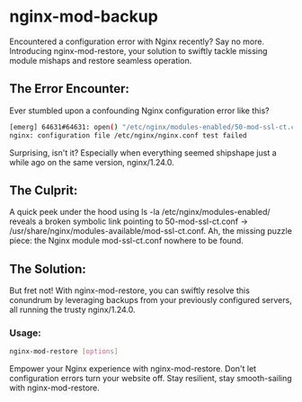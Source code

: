 # nginx-mod-backup
Encountered a configuration error with Nginx recently? Say no more. Introducing nginx-mod-restore, your solution to swiftly tackle missing module mishaps and restore seamless operation.

## The Error Encounter:
Ever stumbled upon a confounding Nginx configuration error like this?

```bash
[emerg] 64631#64631: open() "/etc/nginx/modules-enabled/50-mod-ssl-ct.conf" failed (2: No such file or directory) in /etc/nginx/nginx.conf:5
nginx: configuration file /etc/nginx/nginx.conf test failed
```

Surprising, isn't it? Especially when everything seemed shipshape just a while ago on the same version, nginx/1.24.0.

## The Culprit:
A quick peek under the hood using ls -la /etc/nginx/modules-enabled/ reveals a broken symbolic link pointing to 50-mod-ssl-ct.conf -> /usr/share/nginx/modules-available/mod-ssl-ct.conf. Ah, the missing puzzle piece: the Nginx module mod-ssl-ct.conf nowhere to be found.

## The Solution:
But fret not! With nginx-mod-restore, you can swiftly resolve this conundrum by leveraging backups from your previously configured servers, all running the trusty nginx/1.24.0.

### Usage:
```bash
nginx-mod-restore [options]
```

Empower your Nginx experience with nginx-mod-restore. Don't let configuration errors turn your website off. Stay resilient, stay smooth-sailing with nginx-mod-restore.